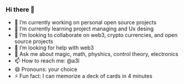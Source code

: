 ### Hi there 👋

- 🔭 I’m currently working on personal open source projects
- 🌱 I’m currently learning project managing and Ux desing
- 👯 I’m looking to collaborate on web3, crypto currencies, and open source projects
- 🤔 I’m looking for help with web3 
- 💬 Ask me about magic, math, physhics, control theory, electronics
- 📫 How to reach me: @a3l
- 😄 Pronouns: your choice
- ⚡ Fun fact: I can memorize a deck of cards in 4 minutes
